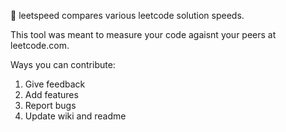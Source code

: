 🚀 leetspeed compares various leetcode solution speeds. 

This tool was meant to measure your code agaisnt your peers at leetcode.com. 

Ways you can contribute:

1. Give feedback
2. Add features
3. Report bugs
4. Update wiki and readme



